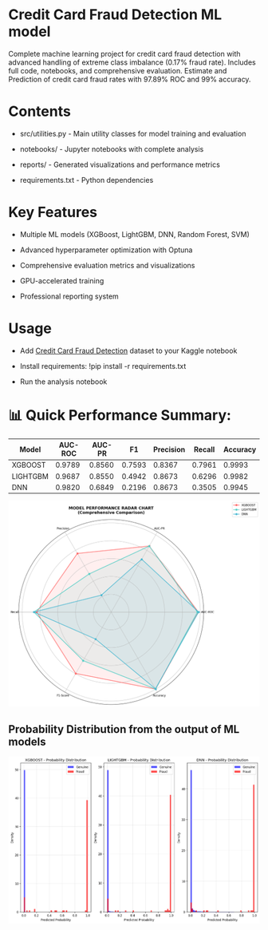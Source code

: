 # Credit Card Fraud Detection ML model
Complete machine learning project for credit card fraud detection with advanced handling of extreme class imbalance (0.17% fraud rate). Includes full code, notebooks, and comprehensive evaluation.
Estimate and Prediction of credit card fraud rates with 97.89% ROC and 99% accuracy. 

# Contents
* src/utilities.py - Main utility classes for model training and evaluation

* notebooks/ - Jupyter notebooks with complete analysis

* reports/ - Generated visualizations and performance metrics

* requirements.txt - Python dependencies

# Key Features

* Multiple ML models (XGBoost, LightGBM, DNN, Random Forest, SVM)

* Advanced hyperparameter optimization with Optuna

* Comprehensive evaluation metrics and visualizations

* GPU-accelerated training

* Professional reporting system

# Usage

* Add [Credit Card Fraud Detection](https://www.kaggle.com/datasets/mlg-ulb/creditcardfraud) dataset to your Kaggle notebook

* Install requirements: !pip install -r requirements.txt

* Run the analysis notebook


# 📊 Quick Performance Summary:  

| Model    | AUC-ROC | AUC-PR | F1     | Precision | Recall  | Accuracy |
|----------|---------|--------|--------|-----------|---------|----------|
| XGBOOST  | 0.9789  | 0.8560 | 0.7593 | 0.8367    | 0.7961  | 0.9993   |
| LIGHTGBM | 0.9687  | 0.8550 | 0.4942 | 0.8673    | 0.6296  | 0.9982   |
| DNN      | 0.9820  | 0.6849 | 0.2196 | 0.8673    | 0.3505  | 0.9945   |

![Radarplot](reports/radar_chart.png)

## Probability Distribution from the output of ML models
![model](reports/probability_distributions.png)

